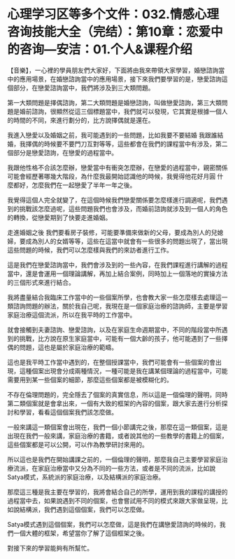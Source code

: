 # 心理学习区等多个文件：032.情感心理咨询技能大全（完结）：第10章：恋爱中的咨询—安洁：01.个人&课程介绍

【音樂】，一心裡的學員朋友們大家好，下面將由我來帶領大家學習，婚戀諮詢當中的應用場景，在婚戀諮詢當中的應用場景，接下來我們要學習的是，戀愛諮詢這個部分，在戀愛諮詢當中，我們將涉及到三大類問題。

第一大類問題是擇偶諮詢，第二大類問題是婚戀諮詢，叫做戀愛諮詢，第三大類問題是婚前諮詢，很顯然從這三個標題當中，我們就可以發現，它其實是根據一個人的時間的不同，來進行劃分的，比方說擇偶就是還在。

我進入戀愛以及婚姻之前，我可能遇到的一些問題，比如我要不要結婚 我跟誰結婚，我擇偶的時候要不要門刀互對等等，這些都會在我們的課程當中有涉及，第二個部分是戀愛諮詢，在戀愛的過程當中。

我跟他性格不合該怎麼辦，戀愛當中有衝突怎麼辦，在戀愛的過程當中，親密關係可能會經歷著哪幾大階段，為什麼我最開始認識他的時候，我覺得他花好月圓 什麼都好，怎麼我們在一起戀愛了半年一年之後。

我覺得這個人完全就變了，在這個時候我們戀愛關係要怎麼樣進行調適呢，我們遇到的挑戰該怎麼過呢，這些問題我們也會涉及，而婚前諮詢就涉及到一個人的角色的轉換，從戀愛期到了快要走進婚姻。

走進婚姻之後 我們要看房子裝修，可能要準備來做新的父母，要成為別人的兒媳婦，要成為別人的女婿等等，這些在這當中就會有一些很多的問題出現了，當出現這些問題的時候，我們可以怎麼樣與我們的來訪者進行工作。

這是我們在戀愛諮詢當中，我們會涉及到的一些內容，在我們課程進行講解的過程當中，還是會運用一個理論講解，再加上結合案例，同時加上一個落地的實操方法的三個形式來進行結合。

我將盡量結合我臨床工作當中的一些個案所學，也會教大家一些怎麼樣去處理這一類諮詢問題的辦法，關於我自己呢，我現在是一個家庭治療的諮詢師，主要是學習家庭治療這個流派，所以在我平時的工作當中。

就會接觸到夫妻諮詢、戀愛諮詢，以及在家庭生命週期當中，不同的階段當中所遇到的挑戰，比方說在原生家庭當中，可能有一個大齡的孩子，他可能遇到了一些擇偶的問題，這也是屬於家庭治療的範疇。

這也是我平時工作當中遇到的，在整個授課當中，我們可能會有一些個案的會出現，這種個案出現會分成兩種情況，一種可能是我在講某個理論的過程當中，可能需要用到某一些個案的細節，那麼這些個案都是被模糊化的。

不存在倫理問題的，完全隱去了個案的真實信息，所以這是一個倫理的聲明，同時第二類個案就是會拿出來，一個有大致的框架的內容的個案，跟大家去進行分析探討和學習，看看這個個案我們該怎麼做。

一般來講這一類個案會出現在，我們一個小節講完之後，那麼在這一類個案，這是出現在我們一般來講，家庭治療的書籍，或者說其他的一些教學的書籍上的個案，這些個案都是可以公開，可以作為教學研討來用的。

所以這也是我們在開始講課之前的，一個倫理的聲明，那麼我自己主要學習家庭治療流派，在家庭治療當中又分為不同的一些方法，或者是不同的流派，比如說Satya模式，系統派的家庭治療，以及結構派的家庭治療。

那麼這三種是我主要在學習的，我將會結合自己的所學，運用到我的課程的講授的過程當中去，如果說遇到不同的個案，也會嘗試用不同的模式來跟大家做呈現，比如說結構派，我們遇到這個個案，我們可以怎麼做。

Satya模式遇到這個個案，我們可以怎麼做，這是我們在講戀愛諮詢的時候的，我們一個大體的框架，希望當你了解了這個框架之後。

對接下來的學習能夠有所幫忙。